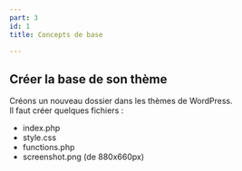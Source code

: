 ```yaml
---
part: 3
id: 1
title: Concepts de base

---
```

## Créer la base de son thème

Créons un nouveau dossier dans les thèmes de WordPress.  
Il faut créer quelques fichiers :

* index.php
* style.css
* functions.php
* screenshot.png (de 880x660px)